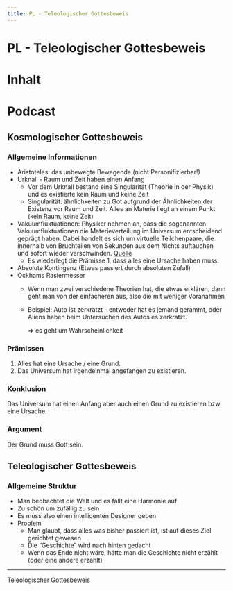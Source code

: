 ```yaml
---
title: PL - Teleologischer Gottesbeweis
---
```

# PL - Teleologischer Gottesbeweis

# Inhalt

# Podcast

## Kosmologischer Gottesbeweis

### Allgemeine Informationen

- Aristoteles: das unbewegte Bewegende (nicht Personifizierbar!)
- Urknall - Raum und Zeit haben einen Anfang
    - Vor dem Urknall bestand eine Singularität (Theorie in der Physik) und es existierte kein Raum und keine Zeit
    - Singularität: ähnlichkeiten zu Got aufgrund der Ähnlichkeiten der Existenz vor Raum und Zeit. Alles an Materie liegt an einem Punkt (kein Raum, keine Zeit)
- Vakuumfluktuationen: Physiker nehmen an, dass die sogenannten Vakuumfluktuationen die Materieverteilung im Universum entscheidend geprägt haben. Dabei handelt es sich um virtuelle Teilchenpaare, die innerhalb von Bruchteilen von Sekunden aus dem Nichts auftauchen und sofort wieder verschwinden. [Quelle](https://www.weltderphysik.de/gebiet/teilchen/quanteneffekte/vakuumfluktuationen/#:~:text=Physiker%20nehmen%20an%2C%20dass%20die,auftauchen%20und%20sofort%20wieder%20verschwinden)
    - Es wiederlegt die Prämisse 1, dass alles eine Ursache haben muss.
- Absolute Kontingenz (Etwas passiert durch absoluten Zufall)
- Ockhams Rasiermesser
    - Wenn man zwei verschiedene Theorien hat, die etwas erklären, dann geht man von der einfacheren aus, also die mit weniger Voranahmen
    - Beispiel: Auto ist zerkratzt - entweder hat es jemand gerammt, oder Aliens haben beim Untersuchen des Autos es zerkratzt.
        
        ⇒ es geht um Wahrscheinlichkeit
        

### Prämissen

1. Alles hat eine Ursache / eine Grund.
2. Das Universum hat irgendeinmal angefangen zu existieren.

### Konklusion

Das Universum hat einen Anfang aber auch einen Grund zu existieren bzw eine Ursache.

### Argument

Der Grund muss Gott sein.

## Teleologischer Gottesbeweis

### Allgemeine Struktur

- Man beobachtet die Welt und es fällt eine Harmonie auf
- Zu schön um zufällig zu sein
- Es muss also einen intelligenten Designer geben
- Problem
    - Man glaubt, dass alles was bisher passiert ist, ist auf dieses Ziel gerichtet gewesen
    - Die “Geschichte” wird nach hinten gedacht
    - Wenn das Ende nicht wäre, hätte man die Geschichte nicht erzählt (oder eine andere erzählt)

---

[Teleologischer Gottesbeweis](PL%20-%20Teleologischer%20Gottesbeweis/Teleologischer%20Gottesbeweis.md)